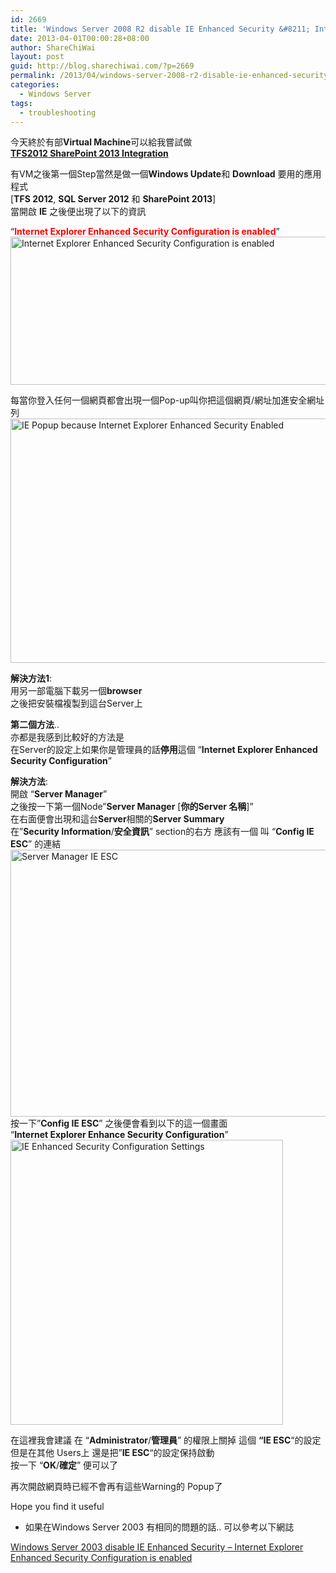 ```yaml
---
id: 2669
title: 'Windows Server 2008 R2 disable IE Enhanced Security &#8211; Internet Explorer Enhanced Security Configuration is enabled'
date: 2013-04-01T00:00:28+08:00
author: ShareChiWai
layout: post
guid: http://blog.sharechiwai.com/?p=2669
permalink: /2013/04/windows-server-2008-r2-disable-ie-enhanced-security-internet-explorer-enhanced-security-configuration-is-enabled/
categories:
  - Windows Server
tags:
  - troubleshooting
---
```

今天終於有部**Virtual Machine**可以給我嘗試做  
<a title="TFS 2012 SharePoint 2013 Integration Series –  TFS 2012 SharePoint 2013 整合 前言" href="http://blog.sharechiwai.com/2013/05/tfs-2012-sharepoint-2013-integration-series-tfs-2012-sharepoint-2013-%e6%95%b4%e5%90%88-%e5%89%8d%e8%a8%80/" target="_blank"><strong>TFS2012 SharePoint 2013 Integration</strong></a>

有VM之後第一個Step當然是做一個**Windows Update**和 **Download** 要用的應用程式  
[**TFS 2012**, **SQL Server 2012** 和 **SharePoint 2013**]  
當開啟 **IE** 之後便出現了以下的資訊

&#8220;<span style="color: #ff0000;"><strong>Internet Explorer Enhanced Security Configuration is enabled</strong></span>&#8221;  
[<img class="alignnone size-full wp-image-2671" alt="Internet Explorer Enhanced Security Configuration is enabled" src="https://i1.wp.com/blog.sharechiwai.com/wp-content/uploads/2013/04/Internet-Explorer-Enhanced-Security-Configuration-is-enabled.jpg?resize=625%2C237" width="625" height="237" data-recalc-dims="1" />](https://i1.wp.com/blog.sharechiwai.com/wp-content/uploads/2013/04/Internet-Explorer-Enhanced-Security-Configuration-is-enabled.jpg)

每當你登入任何一個網頁都會出現一個Pop-up叫你把這個網頁/網址加進安全網址列  
[<img class="alignnone size-full wp-image-2672" alt="IE Popup because Internet Explorer Enhanced Security Enabled" src="https://i0.wp.com/blog.sharechiwai.com/wp-content/uploads/2013/04/IEPopupFromESC.jpg?resize=625%2C391" width="625" height="391" data-recalc-dims="1" />](https://i0.wp.com/blog.sharechiwai.com/wp-content/uploads/2013/04/IEPopupFromESC.jpg)

**解決方法1**:  
用另一部電腦下載另一個**browser**  
之後把安裝檔複製到這台Server上

**第二個方法**..  
亦都是我感到比較好的方法是  
在Server的設定上如果你是管理員的話**停用**這個 &#8220;**Internet Explorer Enhanced Security Configuration**&#8221;

**解決方法**:  
開啟 &#8220;**Server Manager**&#8221;  
之後按一下第一個Node&#8221;**Server Manager** [**你的Server 名稱**]&#8221;  
在右面便會出現和這台**Server**相關的**Server Summary**  
在&#8221;**Security Information**/**安全資訊**&#8221; section的右方 應該有一個 叫 &#8220;**Config IE ESC**&#8221; 的連結  
[<img class="alignnone size-full wp-image-2673" alt="Server Manager IE ESC" src="https://i1.wp.com/blog.sharechiwai.com/wp-content/uploads/2013/04/ServerManagerIEESC.jpg?resize=625%2C427" width="625" height="427" data-recalc-dims="1" />](https://i1.wp.com/blog.sharechiwai.com/wp-content/uploads/2013/04/ServerManagerIEESC.jpg)  
按一下&#8221;**Config IE ESC**&#8221; 之後便會看到以下的這一個畫面  
&#8220;**Internet Explorer Enhance Security Configuration**&#8221;  
[<img class="alignnone size-full wp-image-2674" alt="IE Enhanced Security Configuration Settings" src="https://i2.wp.com/blog.sharechiwai.com/wp-content/uploads/2013/04/IEESCOffForAdmin.jpg?resize=436%2C456" width="436" height="456" data-recalc-dims="1" />](https://i2.wp.com/blog.sharechiwai.com/wp-content/uploads/2013/04/IEESCOffForAdmin.jpg)

在這裡我會建議 在 &#8220;**Administrator**/**管理員**&#8221; 的權限上關掉 這個 **&#8220;IE ESC**&#8220;的設定  
但是在其他 Users上 還是把&#8221;**IE ESC**&#8220;的設定保持啟動  
按一下 &#8220;**OK**/**確定**&#8221; 便可以了

再次開啟網頁時已經不會再有這些Warning的 Popup了

Hope you find it useful

* 如果在Windows Server 2003 有相同的問題的話.. 可以參考以下網誌

<a title="Permalink to Windows Server 2003 disable IE Enhanced Security – Internet Explorer Enhanced Security Configuration is enabled" href="http://blog.sharechiwai.com/2013/04/windows-server-2003-disable-ie-enhanced-security-internet-explorer-enhanced-security-configuration-is-enabled/" rel="bookmark">Windows Server 2003 disable IE Enhanced Security – Internet Explorer Enhanced Security Configuration is enabled</a>
